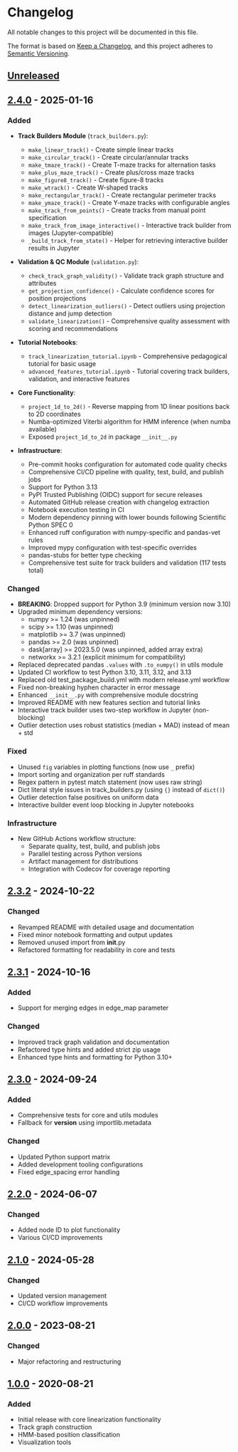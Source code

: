 # Changelog

All notable changes to this project will be documented in this file.

The format is based on [Keep a Changelog](https://keepachangelog.com/en/1.0.0/),
and this project adheres to [Semantic Versioning](https://semver.org/spec/v2.0.0.html).

## [Unreleased]

## [2.4.0] - 2025-01-16

### Added
- **Track Builders Module** (`track_builders.py`):
  - `make_linear_track()` - Create simple linear tracks
  - `make_circular_track()` - Create circular/annular tracks
  - `make_tmaze_track()` - Create T-maze tracks for alternation tasks
  - `make_plus_maze_track()` - Create plus/cross maze tracks
  - `make_figure8_track()` - Create figure-8 tracks
  - `make_wtrack()` - Create W-shaped tracks
  - `make_rectangular_track()` - Create rectangular perimeter tracks
  - `make_ymaze_track()` - Create Y-maze tracks with configurable angles
  - `make_track_from_points()` - Create tracks from manual point specification
  - `make_track_from_image_interactive()` - Interactive track builder from images (Jupyter-compatible)
  - `_build_track_from_state()` - Helper for retrieving interactive builder results in Jupyter

- **Validation & QC Module** (`validation.py`):
  - `check_track_graph_validity()` - Validate track graph structure and attributes
  - `get_projection_confidence()` - Calculate confidence scores for position projections
  - `detect_linearization_outliers()` - Detect outliers using projection distance and jump detection
  - `validate_linearization()` - Comprehensive quality assessment with scoring and recommendations

- **Tutorial Notebooks**:
  - `track_linearization_tutorial.ipynb` - Comprehensive pedagogical tutorial for basic usage
  - `advanced_features_tutorial.ipynb` - Tutorial covering track builders, validation, and interactive features

- **Core Functionality**:
  - `project_1d_to_2d()` - Reverse mapping from 1D linear positions back to 2D coordinates
  - Numba-optimized Viterbi algorithm for HMM inference (when numba available)
  - Exposed `project_1d_to_2d` in package `__init__.py`

- **Infrastructure**:
  - Pre-commit hooks configuration for automated code quality checks
  - Comprehensive CI/CD pipeline with quality, test, build, and publish jobs
  - Support for Python 3.13
  - PyPI Trusted Publishing (OIDC) support for secure releases
  - Automated GitHub release creation with changelog extraction
  - Notebook execution testing in CI
  - Modern dependency pinning with lower bounds following Scientific Python SPEC 0
  - Enhanced ruff configuration with numpy-specific and pandas-vet rules
  - Improved mypy configuration with test-specific overrides
  - pandas-stubs for better type checking
  - Comprehensive test suite for track builders and validation (117 tests total)

### Changed
- **BREAKING**: Dropped support for Python 3.9 (minimum version now 3.10)
- Upgraded minimum dependency versions:
  - numpy >= 1.24 (was unpinned)
  - scipy >= 1.10 (was unpinned)
  - matplotlib >= 3.7 (was unpinned)
  - pandas >= 2.0 (was unpinned)
  - dask[array] >= 2023.5.0 (was unpinned, added array extra)
  - networkx >= 3.2.1 (explicit minimum for compatibility)
- Replaced deprecated pandas `.values` with `.to_numpy()` in utils module
- Updated CI workflow to test Python 3.10, 3.11, 3.12, and 3.13
- Replaced old test_package_build.yml with modern release.yml workflow
- Fixed non-breaking hyphen character in error message
- Enhanced `__init__.py` with comprehensive module docstring
- Improved README with new features section and tutorial links
- Interactive track builder uses two-step workflow in Jupyter (non-blocking)
- Outlier detection uses robust statistics (median + MAD) instead of mean + std

### Fixed
- Unused `fig` variables in plotting functions (now use `_` prefix)
- Import sorting and organization per ruff standards
- Regex pattern in pytest match statement (now uses raw string)
- Dict literal style issues in track_builders.py (using `{}` instead of `dict()`)
- Outlier detection false positives on uniform data
- Interactive builder event loop blocking in Jupyter notebooks

### Infrastructure
- New GitHub Actions workflow structure:
  - Separate quality, test, build, and publish jobs
  - Parallel testing across Python versions
  - Artifact management for distributions
  - Integration with Codecov for coverage reporting

## [2.3.2] - 2024-10-22

### Changed
- Revamped README with detailed usage and documentation
- Fixed minor notebook formatting and output updates
- Removed unused import from __init__.py
- Refactored formatting for readability in core and tests

## [2.3.1] - 2024-10-16

### Added
- Support for merging edges in edge_map parameter

### Changed
- Improved track graph validation and documentation
- Refactored type hints and added strict zip usage
- Enhanced type hints and formatting for Python 3.10+

## [2.3.0] - 2024-09-24

### Added
- Comprehensive tests for core and utils modules
- Fallback for __version__ using importlib.metadata

### Changed
- Updated Python support matrix
- Added development tooling configurations
- Fixed edge_spacing error handling

## [2.2.0] - 2024-06-07

### Changed
- Added node ID to plot functionality
- Various CI/CD improvements

## [2.1.0] - 2024-05-28

### Changed
- Updated version management
- CI/CD workflow improvements

## [2.0.0] - 2023-08-21

### Changed
- Major refactoring and restructuring

## [1.0.0] - 2020-08-21

### Added
- Initial release with core linearization functionality
- Track graph construction
- HMM-based position classification
- Visualization tools

[Unreleased]: https://github.com/LorenFrankLab/track_linearization/compare/v2.4.0...HEAD
[2.4.0]: https://github.com/LorenFrankLab/track_linearization/compare/v2.3.2...v2.4.0
[2.3.2]: https://github.com/LorenFrankLab/track_linearization/compare/v2.3.1...v2.3.2
[2.3.1]: https://github.com/LorenFrankLab/track_linearization/compare/v2.3.0...v2.3.1
[2.3.0]: https://github.com/LorenFrankLab/track_linearization/compare/v2.2.0...v2.3.0
[2.2.0]: https://github.com/LorenFrankLab/track_linearization/compare/v2.1.0...v2.2.0
[2.1.0]: https://github.com/LorenFrankLab/track_linearization/compare/v2.0.0...v2.1.0
[2.0.0]: https://github.com/LorenFrankLab/track_linearization/compare/v1.0.0...v2.0.0
[1.0.0]: https://github.com/LorenFrankLab/track_linearization/releases/tag/v1.0.0
